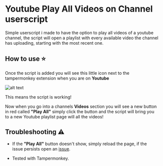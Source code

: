 # Youtube Play All Videos on Channel userscript

Simple userscript i made to have the option to play all videos of a youtube channel, the script will open a playlist with every available video the channel has uploading, starting with the most recent one.

## How to use ⭐

Once the script is added you will see this little icon next to the tampermonkey extension when you are on **Youtube**


![alt text](https://i.imgur.com/nJN5Izu.png)

This means the script is working!

Now when you go into a channels **Videos** section you will see a new button in red called **"Play All"** simply click the button and the script will bring you to a new Youtube playlist page will all the videos!

## Troubleshooting ⚠️

- If the **"Play All"** button doesn't show, simply reload the page, if the issue persists open an [issue](https://github.com/7KMANN/Play-All-Videos-on-Channel-userscript/issues).

- Tested with Tampermonkey.